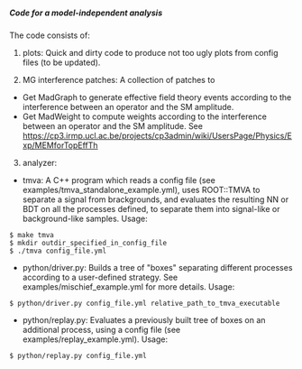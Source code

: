 ##### Code for a model-independent analysis ####

The code consists of:

1) plots: 
Quick and dirty code to produce not too ugly plots from config files (to be updated).

2) MG interference patches:
A collection of patches to
 * Get MadGraph to generate effective field theory events according to the interference between an operator and the SM amplitude.
 * Get MadWeight to compute weights according to the interference between an operator and the SM amplitude. See https://cp3.irmp.ucl.ac.be/projects/cp3admin/wiki/UsersPage/Physics/Exp/MEMforTopEffTh

3) analyzer:
 * tmva: A C++ program which reads a config file (see examples/tmva_standalone_example.yml), uses ROOT::TMVA to separate a signal from brackgrounds, and evaluates the resulting NN or BDT on all the processes defined, to separate them into signal-like or background-like samples. Usage: 
```
$ make tmva
$ mkdir outdir_specified_in_config_file
$ ./tmva config_file.yml
```

 * python/driver.py: Builds a tree of "boxes" separating different processes according to a user-defined strategy. See examples/mischief_example.yml for more details. Usage: 
```
$ python/driver.py config_file.yml relative_path_to_tmva_executable
```

 * python/replay.py: Evaluates a previously built tree of boxes on an additional process, using a config file (see examples/replay_example.yml). Usage:
```
$ python/replay.py config_file.yml
```


